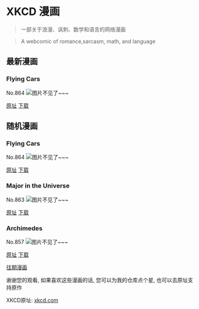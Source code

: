 # XKCD 漫画


> 一部关于浪漫、讽刺、数学和语言的网络漫画

> A webcomic of romance,sarcasm, math, and language


## 最新漫画
### Flying Cars
No.864
![图片不见了~~~](https://imgs.xkcd.com/comics/flying_cars.png)

[原址](https://xkcd.com//864) [下载](https://imgs.xkcd.com/comics/flying_cars.png)



## 随机漫画
### Flying Cars
No.864
![图片不见了~~~](https://imgs.xkcd.com/comics/flying_cars.png)

[原址](https://xkcd.com//864) [下载](https://imgs.xkcd.com/comics/flying_cars.png)



### Major in the Universe
No.863
![图片不见了~~~](https://imgs.xkcd.com/comics/major_in_the_universe.png)

[原址](https://xkcd.com//863) [下载](https://imgs.xkcd.com/comics/major_in_the_universe.png)



### Archimedes
No.857
![图片不见了~~~](https://imgs.xkcd.com/comics/archimedes.png)

[原址](https://xkcd.com//857) [下载](https://imgs.xkcd.com/comics/archimedes.png)



[往期漫画](image/)

谢谢您的观看, 如果喜欢这些漫画的话, 
您可以为我的仓库点个星, 也可以去原址支持原作

XKCD原址: [xkcd.com](https://xkcd.com)

